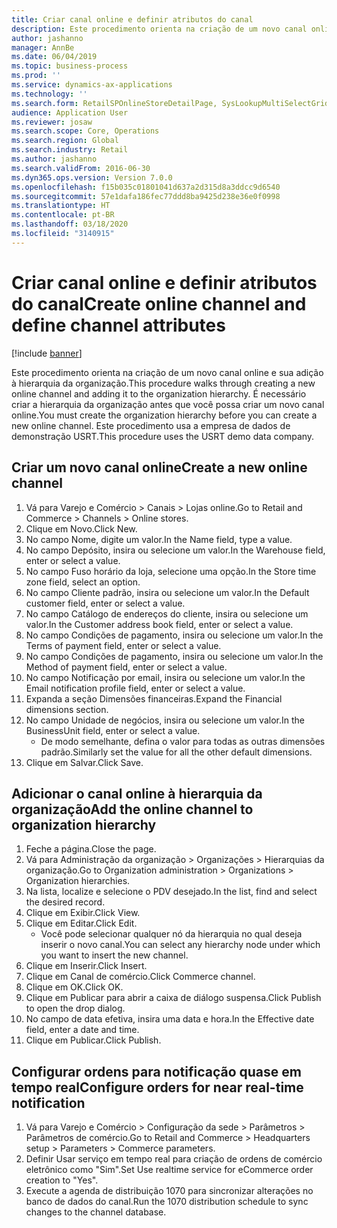 ```yaml
---
title: Criar canal online e definir atributos do canal
description: Este procedimento orienta na criação de um novo canal online e sua adição à hierarquia da organização.
author: jashanno
manager: AnnBe
ms.date: 06/04/2019
ms.topic: business-process
ms.prod: ''
ms.service: dynamics-ax-applications
ms.technology: ''
ms.search.form: RetailSPOnlineStoreDetailPage, SysLookupMultiSelectGrid, DimensionLookup, OMHierarchyManager, HierarchyDesigner, OMNodeSelection, HierarchyPublishAndCloseForm
audience: Application User
ms.reviewer: josaw
ms.search.scope: Core, Operations
ms.search.region: Global
ms.search.industry: Retail
ms.author: jashanno
ms.search.validFrom: 2016-06-30
ms.dyn365.ops.version: Version 7.0.0
ms.openlocfilehash: f15b035c01801041d637a2d315d8a3ddcc9d6540
ms.sourcegitcommit: 57e1dafa186fec77ddd8ba9425d238e36e0f0998
ms.translationtype: HT
ms.contentlocale: pt-BR
ms.lasthandoff: 03/18/2020
ms.locfileid: "3140915"
---
```

# <a name="create-online-channel-and-define-channel-attributes"></a><span data-ttu-id="8d265-103">Criar canal online e definir atributos do canal</span><span class="sxs-lookup"><span data-stu-id="8d265-103">Create online channel and define channel attributes</span></span>

[!include [banner](../includes/banner.md)]

<span data-ttu-id="8d265-104">Este procedimento orienta na criação de um novo canal online e sua adição à hierarquia da organização.</span><span class="sxs-lookup"><span data-stu-id="8d265-104">This procedure walks through creating a new online channel and adding it to the organization hierarchy.</span></span> <span data-ttu-id="8d265-105">É necessário criar a hierarquia da organização antes que você possa criar um novo canal online.</span><span class="sxs-lookup"><span data-stu-id="8d265-105">You must create the organization hierarchy before you can create a new online channel.</span></span> <span data-ttu-id="8d265-106">Este procedimento usa a empresa de dados de demonstração USRT.</span><span class="sxs-lookup"><span data-stu-id="8d265-106">This procedure uses the USRT demo data company.</span></span>


## <a name="create-a-new-online-channel"></a><span data-ttu-id="8d265-107">Criar um novo canal online</span><span class="sxs-lookup"><span data-stu-id="8d265-107">Create a new online channel</span></span>
1. <span data-ttu-id="8d265-108">Vá para Varejo e Comércio > Canais > Lojas online.</span><span class="sxs-lookup"><span data-stu-id="8d265-108">Go to Retail and Commerce > Channels > Online stores.</span></span>
2. <span data-ttu-id="8d265-109">Clique em Novo.</span><span class="sxs-lookup"><span data-stu-id="8d265-109">Click New.</span></span>
3. <span data-ttu-id="8d265-110">No campo Nome, digite um valor.</span><span class="sxs-lookup"><span data-stu-id="8d265-110">In the Name field, type a value.</span></span>
4. <span data-ttu-id="8d265-111">No campo Depósito, insira ou selecione um valor.</span><span class="sxs-lookup"><span data-stu-id="8d265-111">In the Warehouse field, enter or select a value.</span></span>
5. <span data-ttu-id="8d265-112">No campo Fuso horário da loja, selecione uma opção.</span><span class="sxs-lookup"><span data-stu-id="8d265-112">In the Store time zone field, select an option.</span></span>
6. <span data-ttu-id="8d265-113">No campo Cliente padrão, insira ou selecione um valor.</span><span class="sxs-lookup"><span data-stu-id="8d265-113">In the Default customer field, enter or select a value.</span></span>
7. <span data-ttu-id="8d265-114">No campo Catálogo de endereços do cliente, insira ou selecione um valor.</span><span class="sxs-lookup"><span data-stu-id="8d265-114">In the Customer address book field, enter or select a value.</span></span>
8. <span data-ttu-id="8d265-115">No campo Condições de pagamento, insira ou selecione um valor.</span><span class="sxs-lookup"><span data-stu-id="8d265-115">In the Terms of payment field, enter or select a value.</span></span>
9. <span data-ttu-id="8d265-116">No campo Condições de pagamento, insira ou selecione um valor.</span><span class="sxs-lookup"><span data-stu-id="8d265-116">In the Method of payment field, enter or select a value.</span></span>
10. <span data-ttu-id="8d265-117">No campo Notificação por email, insira ou selecione um valor.</span><span class="sxs-lookup"><span data-stu-id="8d265-117">In the Email notification profile field, enter or select a value.</span></span>
11. <span data-ttu-id="8d265-118">Expanda a seção Dimensões financeiras.</span><span class="sxs-lookup"><span data-stu-id="8d265-118">Expand the Financial dimensions section.</span></span>
12. <span data-ttu-id="8d265-119">No campo Unidade de negócios, insira ou selecione um valor.</span><span class="sxs-lookup"><span data-stu-id="8d265-119">In the BusinessUnit field, enter or select a value.</span></span>
    * <span data-ttu-id="8d265-120">De modo semelhante, defina o valor para todas as outras dimensões padrão.</span><span class="sxs-lookup"><span data-stu-id="8d265-120">Similarly set the value for all the other default dimensions.</span></span>  
13. <span data-ttu-id="8d265-121">Clique em Salvar.</span><span class="sxs-lookup"><span data-stu-id="8d265-121">Click Save.</span></span>

## <a name="add-the-online-channel-to-organization-hierarchy"></a><span data-ttu-id="8d265-122">Adicionar o canal online à hierarquia da organização</span><span class="sxs-lookup"><span data-stu-id="8d265-122">Add the online channel to organization hierarchy</span></span>
1. <span data-ttu-id="8d265-123">Feche a página.</span><span class="sxs-lookup"><span data-stu-id="8d265-123">Close the page.</span></span>
2. <span data-ttu-id="8d265-124">Vá para Administração da organização > Organizações > Hierarquias da organização.</span><span class="sxs-lookup"><span data-stu-id="8d265-124">Go to Organization administration > Organizations > Organization hierarchies.</span></span>
3. <span data-ttu-id="8d265-125">Na lista, localize e selecione o PDV desejado.</span><span class="sxs-lookup"><span data-stu-id="8d265-125">In the list, find and select the desired record.</span></span>
4. <span data-ttu-id="8d265-126">Clique em Exibir.</span><span class="sxs-lookup"><span data-stu-id="8d265-126">Click View.</span></span>
5. <span data-ttu-id="8d265-127">Clique em Editar.</span><span class="sxs-lookup"><span data-stu-id="8d265-127">Click Edit.</span></span>
    * <span data-ttu-id="8d265-128">Você pode selecionar qualquer nó da hierarquia no qual deseja inserir o novo canal.</span><span class="sxs-lookup"><span data-stu-id="8d265-128">You can select any hierarchy node under which you want to insert the new channel.</span></span>  
6. <span data-ttu-id="8d265-129">Clique em Inserir.</span><span class="sxs-lookup"><span data-stu-id="8d265-129">Click Insert.</span></span>
7. <span data-ttu-id="8d265-130">Clique em Canal de comércio.</span><span class="sxs-lookup"><span data-stu-id="8d265-130">Click Commerce channel.</span></span>
8. <span data-ttu-id="8d265-131">Clique em OK.</span><span class="sxs-lookup"><span data-stu-id="8d265-131">Click OK.</span></span>
9. <span data-ttu-id="8d265-132">Clique em Publicar para abrir a caixa de diálogo suspensa.</span><span class="sxs-lookup"><span data-stu-id="8d265-132">Click Publish to open the drop dialog.</span></span>
10. <span data-ttu-id="8d265-133">No campo de data efetiva, insira uma data e hora.</span><span class="sxs-lookup"><span data-stu-id="8d265-133">In the Effective date field, enter a date and time.</span></span>
11. <span data-ttu-id="8d265-134">Clique em Publicar.</span><span class="sxs-lookup"><span data-stu-id="8d265-134">Click Publish.</span></span>

## <a name="configure-orders-for-near-real-time-notification"></a><span data-ttu-id="8d265-135">Configurar ordens para notificação quase em tempo real</span><span class="sxs-lookup"><span data-stu-id="8d265-135">Configure orders for near real-time notification</span></span>
1. <span data-ttu-id="8d265-136">Vá para Varejo e Comércio > Configuração da sede > Parâmetros > Parâmetros de comércio.</span><span class="sxs-lookup"><span data-stu-id="8d265-136">Go to Retail and Commerce  > Headquarters setup > Parameters > Commerce parameters.</span></span>
2. <span data-ttu-id="8d265-137">Definir Usar serviço em tempo real para criação de ordens de comércio eletrônico como "Sim".</span><span class="sxs-lookup"><span data-stu-id="8d265-137">Set Use realtime service for eCommerce order creation to "Yes".</span></span>
3. <span data-ttu-id="8d265-138">Execute a agenda de distribuição 1070 para sincronizar alterações no banco de dados do canal.</span><span class="sxs-lookup"><span data-stu-id="8d265-138">Run the 1070 distribution schedule to sync changes to the channel database.</span></span> 


